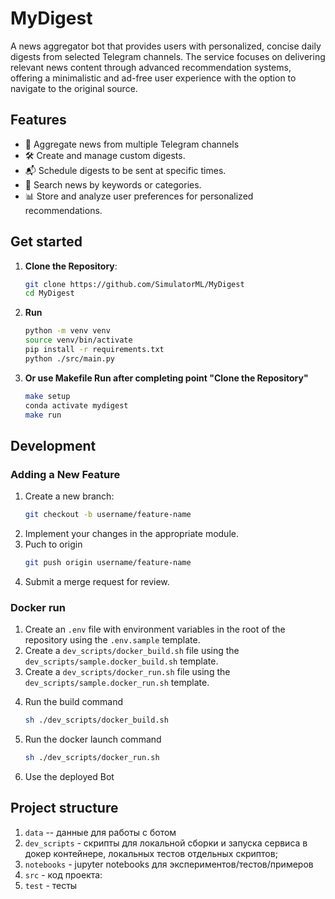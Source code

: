 # MyDigest

A news aggregator bot that provides users with personalized, concise daily digests from selected Telegram channels. The service focuses on delivering relevant news content through advanced recommendation systems, offering a minimalistic and ad-free user experience with the option to navigate to the original source.

## Features

- 📰 Aggregate news from multiple Telegram channels
- 🛠️ Create and manage custom digests.
- 📬 Schedule digests to be sent at specific times.
- 🔎 Search news by keywords or categories.
- 📊 Store and analyze user preferences for personalized recommendations.

## Get started

1. **Clone the Repository**:
   ```bash
   git clone https://github.com/SimulatorML/MyDigest
   cd MyDigest

2. **Run**
    ```bash
    python -m venv venv
    source venv/bin/activate
    pip install -r requirements.txt
    python ./src/main.py
    ```

3. **Or use Makefile Run after completing point "Clone the Repository"**
    ```bash
    make setup
    conda activate mydigest
    make run
    ```

## Development
### Adding a New Feature
1) Create a new branch:
    ```bash
    git checkout -b username/feature-name
    ```
2) Implement your changes in the appropriate module.
3) Puch to origin
    ```bash
    git push origin username/feature-name
    ```
4) Submit a merge request for review.

### Docker run

1) Create an `.env` file with environment variables in the root of the repository using the `.env.sample` template.
2) Create a `dev_scripts/docker_build.sh` file using the `dev_scripts/sample.docker_build.sh` template.
3) Create a `dev_scripts/docker_run.sh` file using the `dev_scripts/sample.docker_run.sh` template.
4. Run the build command
    ```bash
    sh ./dev_scripts/docker_build.sh
    ```
5. Run the docker launch command
    ```bash
    sh ./dev_scripts/docker_run.sh
    ```
6. Use the deployed Bot


## Project structure

1) `data` -- данные для работы с ботом
2) `dev_scripts` - скрипты для локальной cборки и запуска сервиса в докер контейнере, локальных тестов отдельных скриптов;
3) `notebooks` - jupyter notebooks для экспериментов/тестов/примеров
3) `src` - код проекта:
3) `test` - тесты


